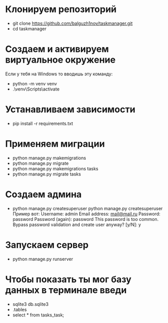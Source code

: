 # Клонируем репозиторий
- git clone https://github.com/balguzh1nov/taskmanager.git
- cd taskmanager

# Создаем и активируем виртуальное окружение
Если у тебя на Windows то вводишь эту команду:
- python -m venv venv
- .\venv\Scripts\activate

# Устанавливаем зависимости
- pip install -r requirements.txt

# Применяем миграции
- python manage.py makemigrations
- python manage.py migrate
- python manage.py makemigrations tasks
- python manage.py migrate tasks

# Создаем админа
- python manage.py createsuperuser
python manage.py createsuperuser
Пример вот:
Username: admin
Email address: mail@mail.ru
Password: password
Password (again): password
This password is too common.
Bypass password validation and create user anyway? [y/N]: y

# Запускаем сервер
- python manage.py runserver

# Чтобы показать ты мог базу данных в терминале введи
- sqlite3 db.sqlite3
- .tables
- select * from tasks_task;



